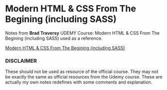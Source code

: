 # Modern HTML & CSS From The Begining (including SASS)
Notes from **Brad Traversy** UDEMY Course: Modern HTML & CSS From The Begining (including SASS) used as a reference.

[Modern HTML & CSS From The Begining (including SASS)](https://www.udemy.com/course/modern-html-css-from-the-beginning/ "Udemy Course link")

### DISCLAIMER
These should not be used as resource of the official course.
They may not be exactly the same as official resources from the Udemy course.
These are actually my own notes redefines with some comments and explanation.


